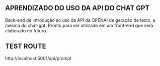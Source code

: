 ## APRENDIZADO DO USO DA API DO CHAT GPT

Back-end de introdução ao uso da API da OPENAI de geração de texto, a mesma do chat-gpt. Pronto para ser utilizado em um front-end que será elaborado no futuro.


## TEST ROUTE

http://localhost:5001/api/prompt
